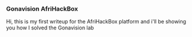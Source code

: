 <h3> Gonavision AfriHackBox </h3>

Hi, this is my first writeup for the AfriHackBox platform and i'll be showing you how I solved the Gonavision lab
